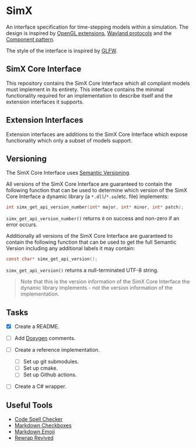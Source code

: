 # SimX

An interface specification for time-stepping models within a simulation. The
design is inspired by [OpenGL
extensions](https://www.khronos.org/opengl/wiki/OpenGL_Extension), [Wayland
protocols](https://gitlab.freedesktop.org/wayland/wayland-protocols/) and the
[Component pattern](https://gameprogrammingpatterns.com/component.html).

The style of the interface is inspired by [GLFW](https://www.glfw.org/).


## SimX Core Interface
This repository contains the SimX Core Interface which all compliant models must
implement in its entirety. This interface contains the minimal functionality
required for an implementation to describe itself and the extension interfaces
it supports.


## Extension Interfaces
Extension interfaces are additions to the SimX Core Interface which expose
functionality which only a subset of models support.


## Versioning
The SimX Core Interface uses [Semantic Versioning](https://semver.org/).

All versions of the SimX Core Interface are guaranteed to contain the following
function that can be used to determine which version of the SimX Core Interface
a dynamic library (a `*.dll`/`*.so`/etc. file) implements:
```c
int simx_get_api_version_number(int* major, int* minor, int* patch);
```
`simx_get_api_version_number()` returns `0` on success and non-zero if an error
occurs.

Additionally all versions of the SimX Core Interface are guaranteed to contain
the following function that can be used to get the full Semantic Version
including any additional labels it may contain:
```c
const char* simx_get_api_version();
```
`simx_get_api_version()` returns a null-terminated UTF-8 string.

> Note that this is the version information of the SimX Core Interface the
> dynamic library implements - not the version information of the
> implementation.


## Tasks
- [X] Create a README.
- [ ] Add [Doxygen](https://www.doxygen.nl/) comments.
- [ ] Create a reference implementation.
    - [ ] Set up git submodules.
    - [ ] Set up cmake.
    - [ ] Set up Github actions.
- [ ] Create a C# wrapper.


## Useful Tools
- [Code Spell Checker](https://marketplace.visualstudio.com/items/?itemName=streetsidesoftware.code-spell-checker)
- [Markdown Checkboxes](https://marketplace.visualstudio.com/items/?itemName=bierner.markdown-checkbox)
- [Markdown Emoji](https://marketplace.visualstudio.com/items/?itemName=bierner.markdown-emoji)
- [Rewrap Revived](https://marketplace.visualstudio.com/items?itemName=dnut.rewrap-revived)
